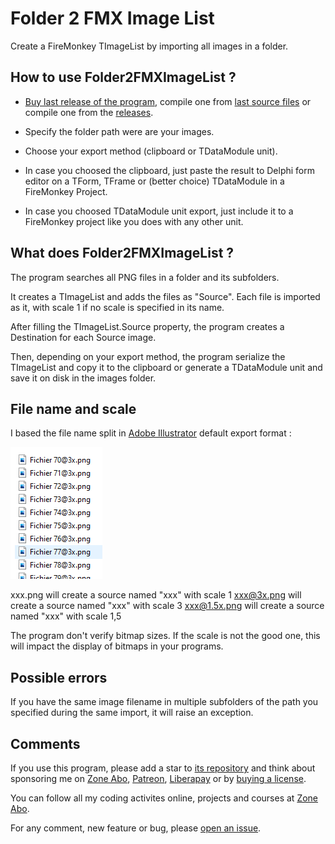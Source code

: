 # Folder 2 FMX Image List

Create a FireMonkey TImageList by importing all images in a folder.

## How to use Folder2FMXImageList ?

* [Buy last release of the program](https://boutique.olfsoftware.fr/l/folder2fmximagelist), compile one from [last source files](https://github.com/DeveloppeurPascal/Folder2FMXImageList/) or compile one from the [releases](https://github.com/DeveloppeurPascal/Folder2FMXImageList/releases).

* Specify the folder path were are your images.

* Choose your export method (clipboard or TDataModule unit).

* In case you choosed the clipboard, just paste the result to Delphi form editor on a TForm, TFrame or (better choice) TDataModule in a FireMonkey Project.

* In case you choosed TDataModule unit export, just include it to a FireMonkey project like you does with any other unit.

## What does Folder2FMXImageList ?

The program searches all PNG files in a folder and its subfolders.

It creates a TImageList and adds the files as "Source". Each file is imported as it, with scale 1 if no scale is specified in its name.

After filling the TImageList.Source property, the program creates a Destination for each Source image.

Then, depending on your export method, the program serialize the TImageList and copy it to the clipboard or generate a TDataModule unit and save it on disk in the images folder.

## File name and scale

I based the file name split in [Adobe Illustrator](https://vasur.fr/illustrator) default export format :

![Adobe Illustrator homothetic export sample](https://github.com/DeveloppeurPascal/Folder2FMXImageList/raw/main/screen-captures/04-FilesForHomotheticExport.png)

xxx.png will create a source named "xxx" with scale 1
xxx@3x.png will create a source named "xxx" with scale 3
xxx@1.5x.png will create a source named "xxx" with scale 1,5

The program don't verify bitmap sizes. If the scale is not the good one, this will impact the display of bitmaps in your programs.

## Possible errors

If you have the same image filename in multiple subfolders of the path you specified during the same import, it will raise an exception.

## Comments

If you use this program, please add a star to [its repository](https://github.com/DeveloppeurPascal/Folder2FMXImageList) and think about sponsoring me on [Zone Abo](https://zone-abo.fr/nos-abonnements.php), [Patreon](https://www.patreon.com/patrickpremartin), [Liberapay](https://fr.liberapay.com/PatrickPremartin/) or by [buying a license](https://boutique.olfsoftware.fr/l/folder2fmximagelist).

You can follow all my coding activites online, projects and courses at [Zone Abo](https://zone-abo.fr/les-contenus.php).

For any comment, new feature or bug, please [open an issue](https://github.com/DeveloppeurPascal/Folder2FMXImageList/issues).
